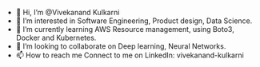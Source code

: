 - 👋 Hi, I’m @Vivekanand Kulkarni
- 👀 I’m interested in Software Engineering, Product design, Data Science.
- 🌱 I’m currently learning AWS Resource management, using Boto3, Docker and Kubernetes. 
- 💞️ I’m looking to collaborate on Deep learning, Neural Networks.
- 📫 How to reach me 
Connect to me on LinkedIn: vivekanand-kulkarni


<!---
Viveniac/Viveniac is a ✨ special ✨ repository because its `README.md` (this file) appears on your GitHub profile.
You can click the Preview link to take a look at your changes.
--->
